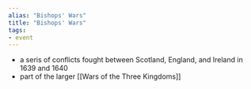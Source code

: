 ```yaml
---
alias: "Bishops' Wars"
title: "Bishops' Wars"
tags:
- event
---
```

- a seris of conflicts fought between Scotland, England, and Ireland in 1639 and 1640
- part of the larger [[Wars of the Three Kingdoms]]